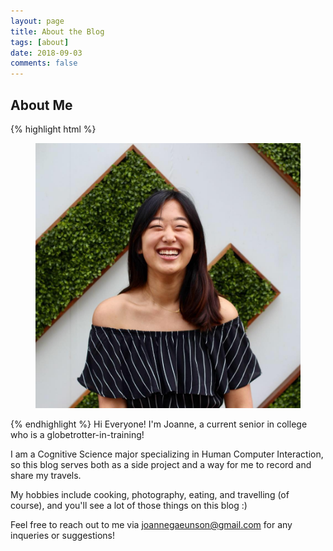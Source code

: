 ```yaml
---
layout: page
title: About the Blog
tags: [about]
date: 2018-09-03
comments: false
---
```

    
## About Me

{% highlight html %}
<figure>
    <a href="./assets/img/aboutme.jpg"><img src="./assets/img/aboutme.jpg"></a>
</figure>
{% endhighlight %}
Hi Everyone! I'm Joanne, a current senior in college who is a globetrotter-in-training! 

I am a Cognitive Science major specializing in Human Computer Interaction, so this blog serves both as a side project and a way for me to record and share my travels.

My hobbies include cooking, photography, eating, and travelling (of course), and you'll see a lot of those things on this blog :) 

Feel free to reach out to me via <u>joannegaeunson@gmail.com</u> for any inqueries or suggestions!


